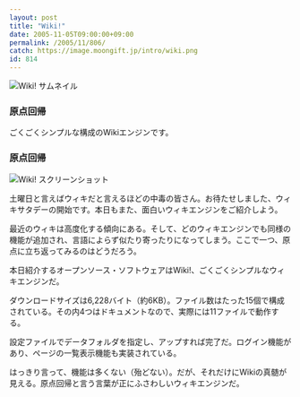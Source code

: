 ```yaml
---
layout: post
title: "Wiki!"
date: 2005-11-05T09:00:00+09:00
permalink: /2005/11/806/
catch: https://image.moongift.jp/intro/wiki.png
id: 814
---
```

 ![Wiki! サムネイル](https://image.moongift.jp/intro/wiki.s.png "Wiki! サムネイル")
  

### 原点回帰
  
ごくごくシンプルな構成のWikiエンジンです。  
<!--more-->  

### 原点回帰
  

![Wiki! スクリーンショット](https://image.moongift.jp/intro/wiki.png "Wiki! スクリーンショット")

  

土曜日と言えばウィキだと言えるほどの中毒の皆さん。お待たせしました、ウィキサタデーの開始です。本日もまた、面白いウィキエンジンをご紹介しよう。

  

最近のウィキは高度化する傾向にある。そして、どのウィキエンジンでも同様の機能が追加され、言語によらず似たり寄ったりになってしまう。ここで一つ、原点に立ち返ってみるのはどうだろう。

  

本日紹介するオープンソース・ソフトウェアはWiki!、ごくごくシンプルなウィキエンジンだ。

  

ダウンロードサイズは6,228バイト（約6KB）。ファイル数はたった15個で構成されている。その内4つはドキュメントなので、実際には11ファイルで動作する。

  

設定ファイルでデータフォルダを指定し、アップすれば完了だ。ログイン機能があり、ページの一覧表示機能も実装されている。

  

はっきり言って、機能は多くない（殆どない）。だが、それだけにWikiの真髄が見える。原点回帰と言う言葉が正にふさわしいウィキエンジンだ。

